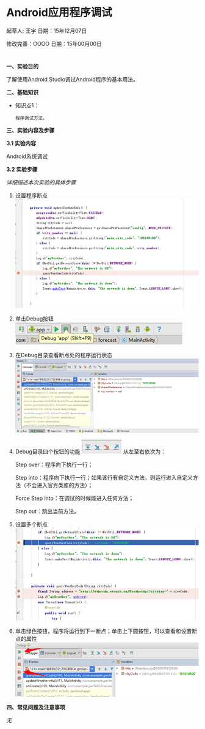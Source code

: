 # Android应用程序调试

起草人: 王宇     日期：15年12月07日

修改完善：OOOO   日期：15年00月00日
# 

**一、实验目的**

了解使用Android Studio调试Android程序的基本用法。

**二、基础知识**


   
* 知识点1：

      程序调试方法。



**三、实验内容及步骤**

**3.1 实验内容**

Android系统调试

**3.2 实验步骤**

*详细描述本次实验的具体步骤*
1. 设置程序断点
![](图片1.png)

2. 单击Debug按钮
![](图片2.png)

3. 在Debug目录查看断点处的程序运行状态
![](图片3.png)

4. Debug目录四个按钮的功能
![](图片4.png)
从左至右依次为：

    Step over：程序向下执行一行；

    Step into：程序向下执行一行；如果该行有自定义方法，则运行进入自定义方法（不会进入官方类库的方法）；

    Force Step into：在调试的时候能进入任何方法；

    Step out：跳出当前方法。

5. 设置多个断点
![](图片5.png)

6. 单击绿色按钮，程序将运行到下一断点；单击上下圆按钮，可以查看和设置断点的属性
![](图片6.png)




**四、常见问题及注意事项**

*无*


